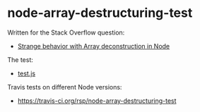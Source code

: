 node-array-destructuring-test
=
Written for the Stack Overflow question:

* [Strange behavior with Array deconstruction in Node](https://stackoverflow.com/questions/45086479/strange-behavior-with-array-deconstruction-in-node/45087721#45087721)

The test:

* [test.js](test.js)

Travis tests on different Node versions:

* https://travis-ci.org/rsp/node-array-destructuring-test


